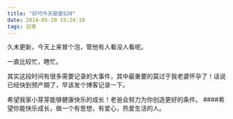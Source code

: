 ```yaml
---
title: "好巧今天是是520"
date: 2014-05-20 15:24:10
tags: 日常
---
```


久未更新，今天上来冒个泡，管他有人看没人看呢。

一直比较忙，瞎忙。

其实这段时间有很多需要记录的大事件，其中最重要的莫过于我老婆怀孕了！话说已经快到预产期了，早该发个博客记录一下。

希望我家小芽芽能够健康快乐的成长！老爸会努力为你创造更好的条件。
####希望你能快乐成长，做一个有思想，有爱心，热爱生活的人。
